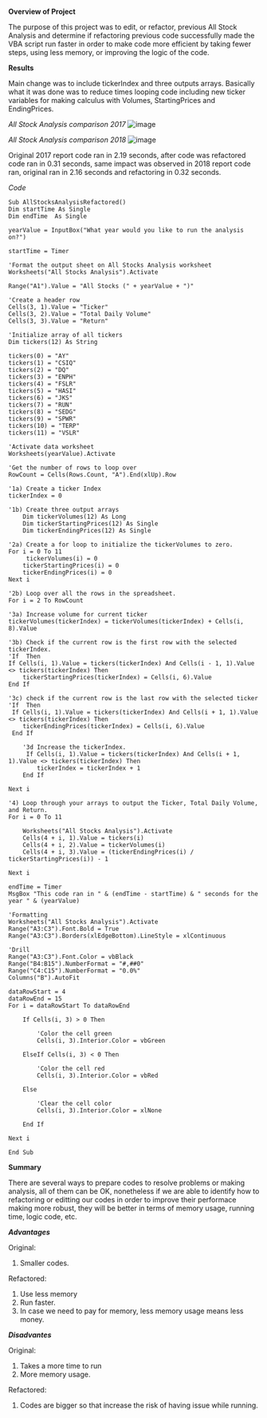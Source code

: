 **Overview of Project**

The purpose of this project was to edit, or refactor, previous All Stock Analysis and determine if refactoring previous code successfully made the VBA script run faster in order to make code more efficient by taking fewer steps, using less memory, or improving the logic of the code.

**Results**

Main change was to include tickerIndex and three outputs arrays. Basically what it was done was to reduce times looping code including new ticker variables for making calculus with Volumes, StartingPrices and EndingPrices. 

_All Stock Analysis comparison 2017_
![image](https://user-images.githubusercontent.com/96214761/148670813-20e710bb-b67e-48cd-8856-25d62fec7988.png)

_All Stock Analysis comparison 2018_
![image](https://user-images.githubusercontent.com/96214761/148670823-d192aeae-f14d-456c-a441-070b78614f11.png)

Original 2017 report code ran in 2.19 seconds, after code was refactored code ran in 0.31 seconds, same impact was observed in 2018 report code ran,  original ran in 2.16 seconds and refactoring in 0.32 seconds.

_Code_

    Sub AllStocksAnalysisRefactored()
    Dim startTime As Single
    Dim endTime  As Single

    yearValue = InputBox("What year would you like to run the analysis on?")

    startTime = Timer
    
    'Format the output sheet on All Stocks Analysis worksheet
    Worksheets("All Stocks Analysis").Activate
    
    Range("A1").Value = "All Stocks (" + yearValue + ")"
    
    'Create a header row
    Cells(3, 1).Value = "Ticker"
    Cells(3, 2).Value = "Total Daily Volume"
    Cells(3, 3).Value = "Return"

    'Initialize array of all tickers
    Dim tickers(12) As String
    
    tickers(0) = "AY"
    tickers(1) = "CSIQ"
    tickers(2) = "DQ"
    tickers(3) = "ENPH"
    tickers(4) = "FSLR"
    tickers(5) = "HASI"
    tickers(6) = "JKS"
    tickers(7) = "RUN"
    tickers(8) = "SEDG"
    tickers(9) = "SPWR"
    tickers(10) = "TERP"
    tickers(11) = "VSLR"
     
    'Activate data worksheet
    Worksheets(yearValue).Activate
    
    'Get the number of rows to loop over
    RowCount = Cells(Rows.Count, "A").End(xlUp).Row
    
    '1a) Create a ticker Index
    tickerIndex = 0

    '1b) Create three output arrays
        Dim tickerVolumes(12) As Long
        Dim tickerStartingPrices(12) As Single
        Dim tickerEndingPrices(12) As Single

    '2a) Create a for loop to initialize the tickerVolumes to zero.
    For i = 0 To 11
         tickerVolumes(i) = 0
        tickerStartingPrices(i) = 0
        tickerEndingPrices(i) = 0
    Next i

    '2b) Loop over all the rows in the spreadsheet.
    For i = 2 To RowCount

    '3a) Increase volume for current ticker
    tickerVolumes(tickerIndex) = tickerVolumes(tickerIndex) + Cells(i, 8).Value
    
    '3b) Check if the current row is the first row with the selected tickerIndex.
    'If  Then
    If Cells(i, 1).Value = tickers(tickerIndex) And Cells(i - 1, 1).Value <> tickers(tickerIndex) Then
        tickerStartingPrices(tickerIndex) = Cells(i, 6).Value
    End If
    
    '3c) check if the current row is the last row with the selected ticker
    'If  Then
     If Cells(i, 1).Value = tickers(tickerIndex) And Cells(i + 1, 1).Value <> tickers(tickerIndex) Then
        tickerEndingPrices(tickerIndex) = Cells(i, 6).Value
     End If

        '3d Increase the tickerIndex.
         If Cells(i, 1).Value = tickers(tickerIndex) And Cells(i + 1, 1).Value <> tickers(tickerIndex) Then
            tickerIndex = tickerIndex + 1
        End If

    Next i

    '4) Loop through your arrays to output the Ticker, Total Daily Volume, and Return.
    For i = 0 To 11
    
        Worksheets("All Stocks Analysis").Activate
        Cells(4 + i, 1).Value = tickers(i)
        Cells(4 + i, 2).Value = tickerVolumes(i)
        Cells(4 + i, 3).Value = (tickerEndingPrices(i) / tickerStartingPrices(i)) - 1
    
    Next i
    
    endTime = Timer
    MsgBox "This code ran in " & (endTime - startTime) & " seconds for the year " & (yearValue)

    'Formatting
    Worksheets("All Stocks Analysis").Activate
    Range("A3:C3").Font.Bold = True
    Range("A3:C3").Borders(xlEdgeBottom).LineStyle = xlContinuous
    
    'Drill
    Range("A3:C3").Font.Color = vbBlack
    Range("B4:B15").NumberFormat = "#,##0"
    Range("C4:C15").NumberFormat = "0.0%"
    Columns("B").AutoFit
   
    dataRowStart = 4
    dataRowEnd = 15
    For i = dataRowStart To dataRowEnd

        If Cells(i, 3) > 0 Then

            'Color the cell green
            Cells(i, 3).Interior.Color = vbGreen

        ElseIf Cells(i, 3) < 0 Then

            'Color the cell red
            Cells(i, 3).Interior.Color = vbRed

        Else

            'Clear the cell color
            Cells(i, 3).Interior.Color = xlNone

        End If

    Next i

    End Sub

**Summary**

There are several ways to prepare codes to resolve problems or making analysis, all of them can be OK, nonetheless if we are able to identify how to refactoring or editting our codes in order to improve their performace making more robust, they will be better in terms of memory usage, running time, logic code, etc.

_**Advantages**_

Original: 
  1. Smaller codes. 
 
Refactored: 
  1. Use less memory
  2. Run faster. 
  3. In case we need to pay for memory, less memory usage means less money.

_**Disadvantes**_

Original: 
  1. Takes a more time to run
  2. More memory usage. 
 
Refactored: 
  1. Codes are bigger so that increase the risk of having issue while running. 
